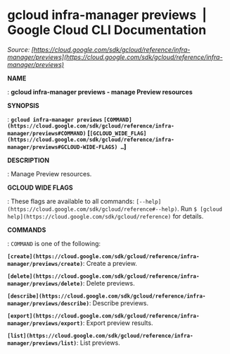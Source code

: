 # gcloud infra-manager previews  |  Google Cloud CLI Documentation

*Source: [https://cloud.google.com/sdk/gcloud/reference/infra-manager/previews](https://cloud.google.com/sdk/gcloud/reference/infra-manager/previews)*

**NAME**

: **gcloud infra-manager previews - manage Preview resources**

**SYNOPSIS**

: **`gcloud infra-manager previews` `[COMMAND](https://cloud.google.com/sdk/gcloud/reference/infra-manager/previews#COMMAND)` [`[GCLOUD_WIDE_FLAG](https://cloud.google.com/sdk/gcloud/reference/infra-manager/previews#GCLOUD-WIDE-FLAGS) …`]**

**DESCRIPTION**

: Manage Preview resources.

**GCLOUD WIDE FLAGS**

: These flags are available to all commands: `[--help](https://cloud.google.com/sdk/gcloud/reference#--help)`.
Run `$ [gcloud help](https://cloud.google.com/sdk/gcloud/reference)` for details.

**COMMANDS**

: ``COMMAND`` is one of the following:

**`[create](https://cloud.google.com/sdk/gcloud/reference/infra-manager/previews/create)`**:
Create a preview.

**`[delete](https://cloud.google.com/sdk/gcloud/reference/infra-manager/previews/delete)`**:
Delete previews.

**`[describe](https://cloud.google.com/sdk/gcloud/reference/infra-manager/previews/describe)`**:
Describe previews.

**`[export](https://cloud.google.com/sdk/gcloud/reference/infra-manager/previews/export)`**:
Export preview results.

**`[list](https://cloud.google.com/sdk/gcloud/reference/infra-manager/previews/list)`**:
List previews.